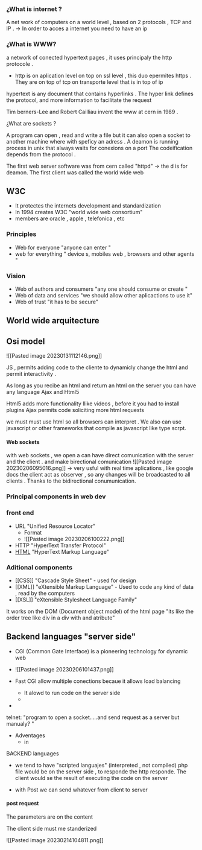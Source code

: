 ### ¿What is internet ?
A net work of computers on a world level , based on 2  protocols , TCP and IP . 
 -> In order to acces a internet you need to have an ip 
 
### ¿What is  WWW?

a network of conected hypertext pages , it uses principaly the http protocole . 

*  http is on aplication level on top on ssl level , this duo epermites https . They are on top of tcp on transporte level  that is in top of ip 

hypertext is any document that contains hyperlinks . The hyper link defines the protocol, and more information to facilitate the request 


Tim berners-Lee and Robert Cailliau invent the www at cern in 1989 .

¿What are sockets ?

A program can open , read and write a file but it can also open a socket to another machine where with speficy an adress . 
A deamon is running process in unix that always waits for conexions on a port  The codeification depends from the protocol . 

The first web server software was from cern called "httpd" -> the d is for deamon.
The first client was called the world wide web



## W3C
- It protectes the internets development and standardization
- In 1994 creates W3C "world wide web consortium" 
- members are oracle , apple , telefonica , etc
### Principles 
- Web for everyone  "anyone can enter "
- web for everything " device s, mobiles web , browsers and other agents "
### Vision
- Web of authors and consumers  "any one should consume or create "
- Web of data and services  "we should allow other aplicactions to use it"
- Web of trust "it has to be secure"


## World wide arquitecture 
## Osi model 
![[Pasted image 20230131112146.png]]


JS ,  permits adding code to the cliente to dynamicly change the html and permit interactivity . 

As long as you recibe an html and return an html on the server you can have any language
Ajax and Html5 

Html5 adds more functionality llike videos , before it you had to install plugins
Ajax permits code soliciting more html requests


we must must use html so all browsers can interpret . We also can use javascript or other frameworks that compile as javascript like type scrpt.


#### Web sockets
with web sockets , we open a can have direct comunication with the server and the client . and make birectional comunication 
![[Pasted image 20230206095016.png]]
-> very usful with real time aplications , like google docs 
the client act as observer , so any changes will be broadcasted to all clients . Thanks to the bidirectional conumunication. 

### Principal components in web dev

### front end
- URL "Unified Resource Locator"
	- Format 
	- ![[Pasted image 20230206100222.png]]
- HTTP "HyperText Transfer Protocol"
- [HTML]() "HyperText Markup Language"
### Aditional components 
- [[CSS]] "Cascade Style Sheet" - used for design
- [[XML]] "eXtensible Markup Language" - Used to code any kind of data , read by the computers  
- [[XSL]] "eXtensible Stylesheet Language Family"

It works on the DOM (Document object model) of the html page "its like the order tree like div in a div with and atribute"


## Backend languages "server side"

 - CGI (Common Gate Interface) is a pioneering technology for dynamic web
 - ![[Pasted image 20230206101437.png]]

- Fast CGI allow multiple conections becaue it allows load balancing 
	- It alowd to run code on the server side 
	- 
- 
telnet: "program to open a socket.....and send request as a server but manualy? " 
- Adventages 
	- in


BACKEND languages 

- we tend to have "scripted languajes" (interpreted , not compiled)
php file would be on the server side , to responde the http responde.  The client would se the result of executing the code on the server

- with Post we can send whatever from client to server

#### post request  
The parameters are on the content



The client side must me standerized 


![[Pasted image 20230214104811.png]]